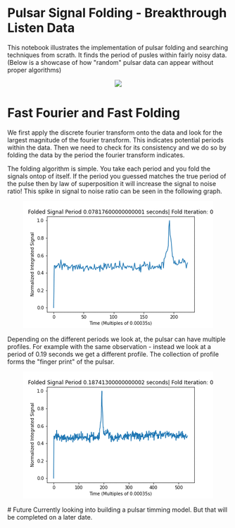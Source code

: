 # Pulsar Signal Folding - Breakthrough Listen Data
This notebook illustrates the implementation of pulsar folding and searching techniques from scrath. It finds the period of pusles within fairly noisy data. (Below is a showcase of how "random" pulsar data can appear without proper algorithms)

<p align="center"> 
    <img src="https://github.com/PetchMa/pulsar_notebooks/blob/master/assets/FAST_folding.gif?raw=true">
</p>

# Fast Fourier and Fast Folding

We first apply the discrete fourier transform onto the data and look for the largest magnitude of the fourier transform. This indicates potential periods within the data. Then we need to check for its consistency and we do so by folding the data by the period the fourier transform indicates.

The folding algorithm is simple. You take each period and you fold the signals ontop of itself. If the period you guessed matches the true period of the pulse then by law of superposition it will increase the signal to noise ratio! This spike in signal to noise ratio can be seen in the following graph.

<p align="center"> 
    <img src="https://github.com/PetchMa/Pulsar_Folding/blob/master/assets/CAN_2.gif?raw=true">
</p>

Depending on the different periods we look at, the pulsar can have multiple profiles. For example with the same observation - instead we look at a period of 0.19 seconds we get a different profile. The collection of profile forms the "finger print" of the pulsar. 

<p align="center"> 
    <img src="https://github.com/PetchMa/Pulsar_Folding/blob/master/assets/can_3.gif?raw=true">
</p>
# Future
Currently looking into building a pulsar timming model. But that will be completed on a later date.